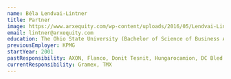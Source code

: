 ```yaml
---
name: Béla Lendvai-Lintner
title: Partner
image: https://www.arxequity.com/wp-content/uploads/2016/05/Lendvai-Lintner_Bela_mod-e1464296862792.jpg
email: lintner@arxequity.com
education: The Ohio State University (Bachelor of Science of Business Administration / Finance)
previousEmployer: KPMG
startYear: 2001
pastResponsibility: AXON, Flanco, Donit Tesnit, Hungarocamion, DC Bled
currentResponsibility: Gramex, TMX
---
```

